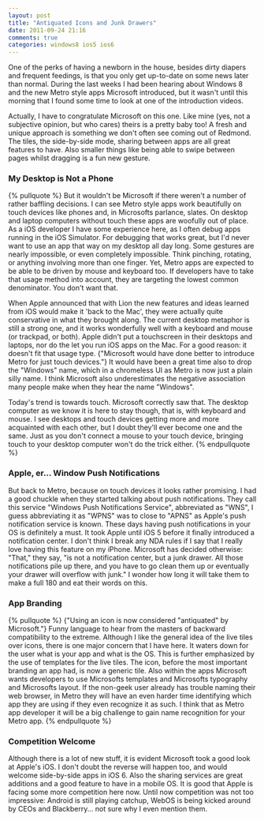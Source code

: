 ```yaml
---
layout: post
title: "Antiquated Icons and Junk Drawers"
date: 2011-09-24 21:16
comments: true
categories: windows8 ios5 ios6
---
```


One of the perks of having a newborn in the house, besides dirty diapers and frequent feedings, is that you only get up-to-date on some news later than normal. During the last weeks I had been hearing about Windows 8 and the new Metro style apps Microsoft introduced, but it wasn't until this morning that I found some time to look at one of the introduction videos.

Actually, I have to congratulate Microsoft on this one. Like mine (yes, not a subjective opinion, but who cares) theirs is a pretty baby too! A fresh and unique approach is something we don't often see coming out of Redmond. The tiles, the side-by-side mode, sharing between apps are all great features to have. Also smaller things like being able to swipe between pages whilst dragging is a fun new gesture.

<!--more-->

### My Desktop is Not a Phone
{% pullquote %}
But it wouldn't be Microsoft if there weren't a number of rather baffling decisions. I can see Metro style apps work beautifully on touch devices like phones and, in Microsofts parlance, slates. On desktop and laptop computers without touch these apps are woofully out of place. As a iOS developer I have some experience here, as I often debug apps running in the iOS Simulator. For debugging that works great, but I'd never want to use an app that way on my desktop all day long. Some gestures are nearly impossible, or even completely impossible. Think pinching, rotating, or anything involving more than one finger. Yet, Metro apps are expected to be able to be driven by mouse and keyboard too. If developers have to take that usage method into account, they are targeting the lowest common denominator. You don't want that.

When Apple announced that with Lion the new features and ideas learned from iOS would make it 'back to the Mac', they were actually quite conservative in what they brought along. The current desktop metaphor is still a strong one, and it works wonderfully well with a keyboard and mouse (or trackpad, or both). Apple didn't put a touchscreen in their desktops and laptops, nor do the let you run iOS apps on the Mac. For a good reason: it doesn't fit that usage type. {"Microsoft would have done better to introduce Metro for just touch devices."} It would have been a great time also to drop the "Windows" name, which in a chromeless UI as Metro is now just a plain silly name. I think Microsoft also underestimates the negative association many people make when they hear the name "Windows".

Today's trend is towards touch. Microsoft correctly saw that. The desktop computer as we know it is here to stay though, that is, with keyboard and mouse. I see desktops and touch devices getting more and more acquainted with each other, but I doubt they'll ever become one and the same. Just as you don't connect a mouse to your touch device, bringing touch to your desktop computer won't do the trick either.
{% endpullquote %}

### Apple, er... Window Push Notifications
But back to Metro, because on touch devices it looks rather promising. I had a good chuckle when they started talking about push notifications. They call this service "Windows Push Notifications Service", abbreviated as "WNS", I guess abbreviating it as "WPNS" was to close to "APNS" as Apple's push notification service is known. These days having push notifications in your OS is definitely a must. It took Apple until iOS 5 before it finally introduced a notification center. I don't think I break any NDA rules if I say that I really love having this feature on my iPhone. Microsoft has decided otherwise: "That," they say, "is not a notification center, but a junk drawer. All those notifications pile up there, and you have to go clean them up or eventually your drawer will overflow with junk." I wonder how long it will take them to make a full 180 and eat their words on this.

### App Branding
{% pullquote %}
{"Using an icon is now considered "antiquated" by Microsoft."} Funny language to hear from the masters of backward compatibility to the extreme. Although I like the general idea of the live tiles over icons, there is one major concern that I have here. It waters down for the user what is your app and what is the OS. This is further emphasized by the use of templates for the live tiles. The icon, before the most important branding an app had, is now a generic tile. Also within the apps Microsoft wants developers to use Microsofts templates and Microsofts typography and Microsofts layout. If the non-geek user already has trouble naming their web browser, in Metro they will have an even harder time identifying which app they are using if they even recognize it as such. I think that as Metro app developer it will be a big challenge to gain name recognition for your Metro app.
{% endpullquote %}

### Competition Welcome
Although there is a lot of new stuff, it is evident Microsoft took a good look at Apple's iOS. I don't doubt the reverse will happen too, and would welcome side-by-side apps in iOS 6. Also the sharing services are great additions and a good feature to have in a mobile OS. It is good that Apple is facing some more competition here now. Until now competition was not too impressive: Android is still playing catchup, WebOS is being kicked around by CEOs and Blackberry... not sure why I even mention them.